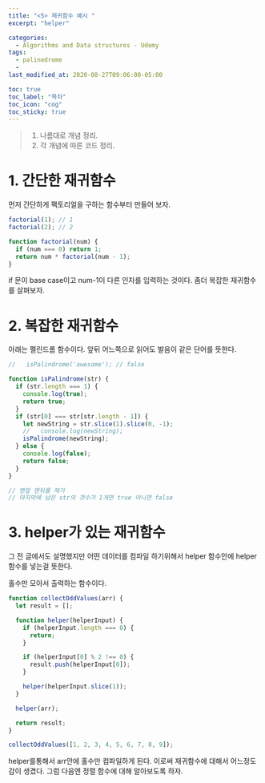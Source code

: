 ```yaml
---
title: "<5> 재귀함수 예시 "
excerpt: "helper"

categories:
  - Algorithms and Data structures - Udemy
tags:
  - palinedrome
  -
last_modified_at: 2020-08-27T09:06:00-05:00

toc: true
toc_label: "목차"
toc_icon: "cog"
toc_sticky: true
---
```


> 1. 나름대로 개념 정리.
> 2. 각 개념에 따른 코드 정리.

# 1. 간단한 재귀함수

먼저 간단하게 팩토리얼을 구하는 함수부터 만들어 보자.

```javascript
factorial(1); // 1
factorial(2); // 2

function factorial(num) {
  if (num === 0) return 1;
  return num * factorial(num - 1);
}
```

if 문이 base case이고 num-1이 다른 인자를 입력하는 것이다. 좀더 복잡한 재귀함수를 살펴보자.

# 2. 복잡한 재귀함수

아래는 펠린드롬 함수이다. 앞뒤 어느쪽으로 읽어도 발음이 같은 단어를 뜻한다.

```javascript
//   isPalindrome('awesome'); // false

function isPalindrome(str) {
  if (str.length === 1) {
    console.log(true);
    return true;
  }
  if (str[0] === str[str.length - 1]) {
    let newString = str.slice(1).slice(0, -1);
    //   console.log(newString);
    isPalindrome(newString);
  } else {
    console.log(false);
    return false;
  }
}

// 맨앞 맨뒤를 제거
// 마지막에 남은 str의 갯수가 1개면 true 아니면 false
```

# 3. helper가 있는 재귀함수

그 전 글에서도 설명했지만 어떤 데이터를 컴파일 하기위해서 helper 함수안에 helper함수를 넣는걸 뜻한다.

홀수만 모아서 출력하는 함수이다.

```javascript
function collectOddValues(arr) {
  let result = [];

  function helper(helperInput) {
    if (helperInput.length === 0) {
      return;
    }

    if (helperInput[0] % 2 !== 0) {
      result.push(helperInput[0]);
    }

    helper(helperInput.slice(1));
  }

  helper(arr);

  return result;
}

collectOddValues([1, 2, 3, 4, 5, 6, 7, 8, 9]);
```

helper를통해서 arr안에 홀수만 컴파일하게 된다. 이로써 재귀함수에 대해서 어느정도 감이 생겼다. 그럼 다음엔 정렬 함수에 대해 알아보도록 하자.
